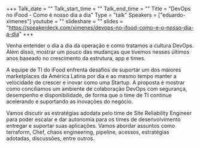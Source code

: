 +++
Talk_date = ""
Talk_start_time = ""
Talk_end_time = ""
Title = "DevOps no iFood - Como é nosso dia a dia"
Type = "talk"
Speakers = ["eduardo-ximenes"]
youtube = ""
slideshare = ""
slides = "https://speakerdeck.com/ximenes/devops-no-ifood-como-e-o-nosso-dia-a-dia"
+++

Venha entender o dia a dia da operação e como tratamos a cultura DevOps. Além disso, mostrar um pouco das mudanças que tivemos nesses últimos anos baseado no crescimento da estrutura, app e times.

A equipe de TI do iFood enfrenta desafios de suportar um dos maiores marketplaces da América Latina por dia e ao mesmo tempo manter a velocidade de crescer e inovar como uma Startup. A proposta é mostrar como conciliamos um ambiente de colaboração DevOps com segurança, desempenho e disponibilidade, de forma que o time de TI continue acelerando e suportando as inovações do negócio.

Vamos discutir as estratégias adodata pelo time de Site Reliability Engineer para poder escalar e dar autonomia para os times de desenvolvimento entregar e suportar suas aplicações. Vamos abordar assuntos como terraform, Chef, chaos engineering, pipeline, acessos, estratégias adotadas, discussões, entre outros.